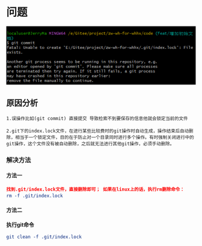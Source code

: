 # 问题

![](image/Snipaste_2023-05-11_11-57-39.png)

## 原因分析

```
1.误操作比如(git commit) 直接提交 导致检索不到要保存的信息他就会锁定当前的文件

2.git下的index.lock文件，在进行某些比较费时的git操作时自动生成，操作结束后自动删除，相当于一个锁定文件，目的在于防止对一个目录同时进行多个操作。有时强制关闭进行中的git操作，这个文件没有被自动删除，之后就无法进行其他git操作，必须手动删除。
```

### 解决方法

#### 方法一

```cmake
找到.git/index.lock文件，直接删除即可； 如果在linux上的话，执行rm删除命令：
rm -f .git/index.lock
```

#### 方法二

**执行git命令**

```cmake
git clean -f .git/index.lock
```

